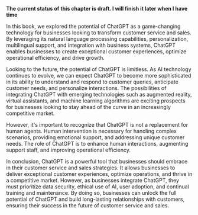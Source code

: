 **The current status of this chapter is draft. I will finish it later when I have time**

In this book, we explored the potential of ChatGPT as a game-changing technology for businesses looking to transform customer service and sales. By leveraging its natural language processing capabilities, personalization, multilingual support, and integration with business systems, ChatGPT enables businesses to create exceptional customer experiences, optimize operational efficiency, and drive growth.

Looking to the future, the potential of ChatGPT is limitless. As AI technology continues to evolve, we can expect ChatGPT to become more sophisticated in its ability to understand and respond to customer queries, anticipate customer needs, and personalize interactions. The possibilities of integrating ChatGPT with emerging technologies such as augmented reality, virtual assistants, and machine learning algorithms are exciting prospects for businesses looking to stay ahead of the curve in an increasingly competitive market.

However, it's important to recognize that ChatGPT is not a replacement for human agents. Human intervention is necessary for handling complex scenarios, providing emotional support, and addressing unique customer needs. The role of ChatGPT is to enhance human interactions, augmenting support staff, and improving operational efficiency.

In conclusion, ChatGPT is a powerful tool that businesses should embrace in their customer service and sales strategies. It allows businesses to deliver exceptional customer experiences, optimize operations, and thrive in a competitive market. However, as businesses integrate ChatGPT, they must prioritize data security, ethical use of AI, user adoption, and continual training and maintenance. By doing so, businesses can unlock the full potential of ChatGPT and build long-lasting relationships with customers, ensuring their success in the future of customer service and sales.
